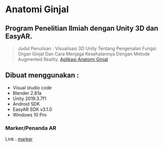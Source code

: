 # Anatomi Ginjal

## Program Penelitian Ilmiah dengan Unity 3D dan EasyAR.
> Judul Penulisan : Visualisasi 3D Unity Tentang Pengenalan Fungsi Organ Ginjal Dan Cara
Menjaga Kesehatannya Dengan Metode Augmented Reality.
[Aplikasi Anatomi Ginjal](https://www.dropbox.com/s/bh8avv33s7f0egu/AnatomiGinjal.apk?dl=0)

## Dibuat menggunakan :
- Visual studio code
- Blender 2.81a
- Unity 2019.3.7f1
- Android SDK
- EasyAR SDK v3.1.0 
- Windows 10 Pro

### Marker/Penanda AR 
Link : [marker](https://www.dropbox.com/s/pmk83i0qfeh7lrh/gambar_ginjal.png?dl=0)


